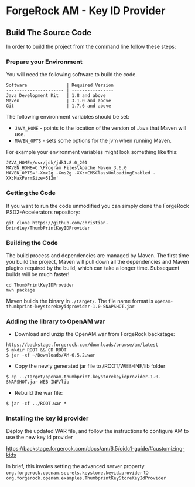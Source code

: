 # ForgeRock AM - Key ID Provider

## Build The Source Code

In order to build the project from the command line follow these steps:

### Prepare your Environment

You will need the following software to build the code.

```
Software               | Required Version
---------------------- | ----------------
Java Development Kit   | 1.8 and above
Maven                  | 3.1.0 and above
Git                    | 1.7.6 and above
```
The following environment variables should be set:

- `JAVA_HOME` - points to the location of the version of Java that Maven will use.
- `MAVEN_OPTS` - sets some options for the jvm when running Maven.

For example your environment variables might look something like this:

```
JAVA_HOME=/usr/jdk/jdk1.8.0_201
MAVEN_HOME=C:\Program Files\Apache_Maven_3.6.0
MAVEN_OPTS='-Xmx2g -Xms2g -XX:+CMSClassUnloadingEnabled -XX:MaxPermSize=512m'
```

### Getting the Code

If you want to run the code unmodified you can simply clone the ForgeRock PSD2-Accelerators repository:

```
git clone https://github.com/christian-brindley/ThumbPrintKeyIDProvider
```


### Building the Code

The build process and dependencies are managed by Maven. The first time you build the project, Maven will pull 
down all the dependencies and Maven plugins required by the build, which can take a longer time. 
Subsequent builds will be much faster!

```
cd ThumbPrintKeyIDProvider
mvn package
```

Maven builds the binary in `./target/`. The file name format is `openam-thumbprint-keystorekeyidprovider-1.0-SNAPSHOT.jar`  


### Adding the library to OpenAM war

+ Download and unzip the OpenAM.war from ForgeRock backstage:

```
https://backstage.forgerock.com/downloads/browse/am/latest
$ mkdir ROOT && CD ROOT
$ jar -xf ~/Downloads/AM-6.5.2.war
```

+ Copy the newly generated jar file to /ROOT/WEB-INF/lib folder

```
$ cp ../target/openam-thumbprint-keystorekeyidprovider-1.0-SNAPSHOT.jar WEB-INF/lib
```

+ Rebuild the war file: 

```
$ jar -cf ../ROOT.war *
```

### Installing the key id provider

Deploy the updated WAR file, and follow the instructions to configure AM to use the new key id provider

  https://backstage.forgerock.com/docs/am/6.5/oidc1-guide/#customizing-kids

In brief, this involes setting the advanced server property ```org.forgerock.openam.secrets.keystore.keyid.provider``` to ```org.forgerock.openam.examples.ThumbprintKeyStoreKeyIdProvider```
